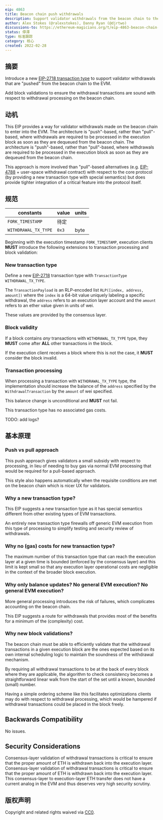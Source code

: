 ```yaml
---
eip: 4863
title: Beacon chain push withdrawals
description: Support validator withdrawals from the beacon chain to the EVM via a new "push-style" transaction type.
author: Alex Stokes (@ralexstokes), Danny Ryan (@djrtwo)
discussions-to: https://ethereum-magicians.org/t/eip-4863-beacon-chain-push-withdrawals/8465
status: 停滞
type: 标准跟踪
category: 核心
created: 2022-02-28
---
```


## 摘要

Introduce a new [EIP-2718 transaction type](./eip-2718.md) to support validator withdrawals that are "pushed" from the beacon chain to the EVM.

Add block validations to ensure the withdrawal transactions are sound with respect to withdrawal processing on the beacon chain.

## 动机

This EIP provides a way for validator withdrawals made on the beacon chain to enter into the EVM. The architecture is "push"-based, rather than "pull"-based, where withdrawals are required to be processed in the execution block as soon as they are dequeued from the beacon chain. The architecture is "push"-based, rather than "pull"-based, where withdrawals are required to be processed in the execution block as soon as they are dequeued from the beacon chain.

This approach is more involved than "pull"-based alternatives (e.g. [EIP-4788](./eip-4788.md) + user-space withdrawal contract) with respect to the core protocol (by providing a new transaction type with special semantics) but does provide tighter integration of a critical feature into the protocol itself.

## 规范

| constants            | value | units |
| -------------------- | ----- | ----- |
| `FORK_TIMESTAMP`     | 待定    |       |
| `WITHDRAWAL_TX_TYPE` | `0x3` | byte  |

Beginning with the execution timestamp `FORK_TIMESTAMP`, execution clients **MUST** introduce the following extensions to transaction processing and block validation:

### New transaction type

Define a new [EIP-2718](./eip-2718.md) transaction type with `TransactionType` `WITHDRAWAL_TX_TYPE`.

The `TransactionPayload` is an RLP-encoded list `RLP([index, address, amount])` where the `index` is a 64-bit value uniquely labeling a specific withdrawal, the `address` refers to an execution layer account and the `amount` refers to an ether value given in units of wei.

These values are provided by the consensus layer.

### Block validity

If a block contains *any* transactions with `WITHDRAWAL_TX_TYPE` type, they **MUST** come after **ALL** other transactions in the block.

If the execution client receives a block where this is not the case, it **MUST** consider the block invalid.

### Transaction processing

When processing a transaction with `WITHDRAWAL_TX_TYPE` type, the implementation should increase the balance of the `address` specified by the `WithdrawalTransaction` by the `amount` of wei specified.

This balance change is unconditional and **MUST** not fail.

This transaction type has no associated gas costs.

TODO: add logs?

## 基本原理

### Push vs pull approach

This push approach gives validators a small subsidy with respect to processing, in lieu of needing to buy gas via normal EVM processing that would be required for a pull-based approach.

This style also happens automatically when the requisite conditions are met on the beacon chain which is nicer UX for validators.

### Why a new transaction type?

This EIP suggests a new transaction type as it has special semantics different from other existing types of EVM transactions.

An entirely new transaction type firewalls off generic EVM execution from this type of processing to simplify testing and security review of withdrawals.

### Why no (gas) costs for new transaction type?

The maximum number of this transaction type that can reach the execution layer at a given time is bounded (enforced by the consensus layer) and this limit is kept small so that any execution layer operational costs are negligible in the context of the broader block execution.

### Why only balance updates? No general EVM execution? No general EVM execution?

More general processing introduces the risk of failures, which complicates accounting on the beacon chain.

This EIP suggests a route for withdrawals that provides most of the benefits for a minimum of the (complexity) cost.

### Why new block validations?

The beacon chain must be able to efficiently validate that the withdrawal transactions in a given execution block are the ones expected based on its own internal scheduling logic to maintain the soundness of the withdrawal mechanism.

By requiring all withdrawal transactions to be at the back of every block where they are applicable, the algorithm to check consistency becomes a straightforward linear walk from the start of the set until a known, bounded (small) number.

Having a simple ordering scheme like this facilitates optimizations clients may do with respect to withdrawal processing, which would be hampered if withdrawal transactions could be placed in the block freely.

## Backwards Compatibility

No issues.

## Security Considerations

Consensus-layer validation of withdrawal transactions is critical to ensure that the proper amount of ETH is withdrawn back into the execution layer. Consensus-layer validation of withdrawal transactions is critical to ensure that the proper amount of ETH is withdrawn back into the execution layer. This consensus-layer to execution-layer ETH transfer does not have a current analog in the EVM and thus deserves very high security scrutiny.

## 版权声明

Copyright and related rights waived via [CC0](../LICENSE.md).
